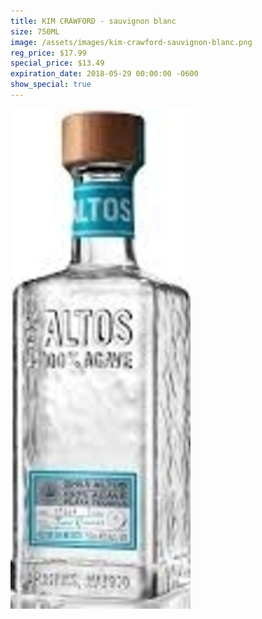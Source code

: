 ```yaml
---
title: KIM CRAWFORD - sauvignon blanc
size: 750ML
image: /assets/images/kim-crawford-sauvignon-blanc.png
reg_price: $17.99
special_price: $13.49
expiration_date: 2018-05-29 00:00:00 -0600
show_special: true
---
```


![](/assets/images/versions/olmeca-2-1---x----288-800x---.jpg)